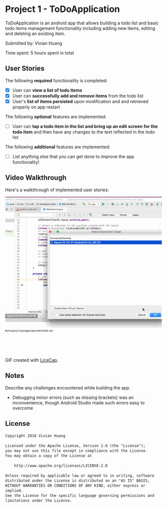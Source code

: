 # Project 1 - ToDoApplication

ToDoApplication is an android app that allows building a todo list and basic todo items management functionality including adding new items, editing and deleting an existing item.

Submitted by: Vivian Huang

Time spent: 5 hours spent in total

## User Stories

The following **required** functionality is completed:

* [X] User can **view a list of todo items**
* [X] User can **successfully add and remove items** from the todo list
* [X] User's **list of items persisted** upon modification and and retrieved properly on app restart

The following **optional** features are implemented:

* [ ] User can **tap a todo item in the list and bring up an edit screen for the todo item** and then have any changes to the text reflected in the todo list

The following **additional** features are implemented:

* [ ] List anything else that you can get done to improve the app functionality!

## Video Walkthrough

Here's a walkthrough of implemented user stories:

![Walkthrough](ToDoWalkthrough.gif)

GIF created with [LiceCap](http://www.cockos.com/licecap/).

## Notes

Describe any challenges encountered while building the app.
* Debugging minor errors (such as missing brackets) was an inconvenience, though Android Studio made such errors easy to overcome

## License

    Copyright 2018 Vivian Huang

    Licensed under the Apache License, Version 2.0 (the "License");
    you may not use this file except in compliance with the License.
    You may obtain a copy of the License at

        http://www.apache.org/licenses/LICENSE-2.0

    Unless required by applicable law or agreed to in writing, software
    distributed under the License is distributed on an "AS IS" BASIS,
    WITHOUT WARRANTIES OR CONDITIONS OF ANY KIND, either express or implied.
    See the License for the specific language governing permissions and
    limitations under the License.

